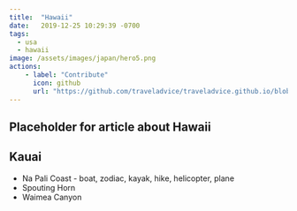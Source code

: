 ```yaml
---
title:  "Hawaii"
date:   2019-12-25 10:29:39 -0700
tags: 
  - usa 
  - hawaii
image: /assets/images/japan/hero5.png
actions:
    - label: "Contribute"
      icon: github
      url: "https://github.com/traveladvice/traveladvice.github.io/blob/master/_posts/2019-12-25-hawaii.markdown"
---
```



## Placeholder for article about Hawaii

## Kauai

* Na Pali Coast - boat, zodiac, kayak, hike, helicopter, plane
* Spouting Horn
* Waimea Canyon
